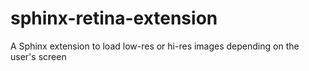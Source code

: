 # sphinx-retina-extension
A Sphinx extension to load low-res or hi-res images depending on the user's screen
